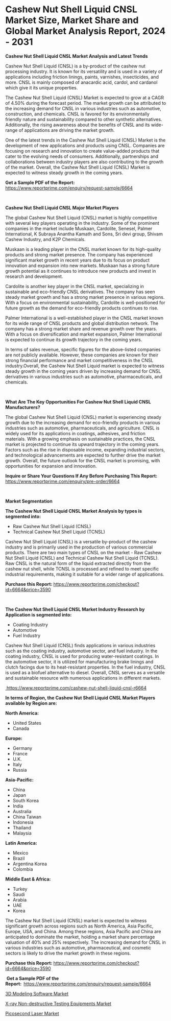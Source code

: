 <p><h1>Cashew Nut Shell Liquid CNSL Market Size, Market Share and Global Market Analysis Report, 2024 - 2031</h1></p><p><strong>Cashew Nut Shell Liquid CNSL Market Analysis and Latest Trends</strong></p>
<p><p>Cashew Nut Shell Liquid (CNSL) is a by-product of the cashew nut processing industry. It is known for its versatility and is used in a variety of applications including friction linings, paints, varnishes, insecticides, and more. CNSL is mainly composed of anacardic acid, cardol, and cardanol which give it its unique properties.</p><p>The Cashew Nut Shell Liquid (CNSL) Market is expected to grow at a CAGR of 4.50% during the forecast period. The market growth can be attributed to the increasing demand for CNSL in various industries such as automotive, construction, and chemicals. CNSL is favored for its environmentally friendly nature and sustainability compared to other synthetic alternatives. Additionally, the rising awareness about the benefits of CNSL and its wide-range of applications are driving the market growth.</p><p>One of the latest trends in the Cashew Nut Shell Liquid (CNSL) Market is the development of new applications and products using CNSL. Companies are focusing on research and innovation to create value-added products that cater to the evolving needs of consumers. Additionally, partnerships and collaborations between industry players are also contributing to the growth of the market. Overall, the Cashew Nut Shell Liquid (CNSL) Market is expected to witness steady growth in the coming years.</p></p>
<p><strong>Get a Sample PDF of the Report:&nbsp;</strong> <a href="https://www.reportprime.com/enquiry/request-sample/6664">https://www.reportprime.com/enquiry/request-sample/6664</a></p>
<p>&nbsp;</p>
<p><strong>Cashew Nut Shell Liquid CNSL Major Market Players</strong></p>
<p><p>The global Cashew Nut Shell Liquid (CNSL) market is highly competitive with several key players operating in the industry. Some of the prominent companies in the market include Muskaan, Cardolite, Senesel, Palmer International, K Subraya Anantha Kamath and Sons, Sri devi group, Shivam Cashew Industry, and K2P Chemicals.</p><p>Muskaan is a leading player in the CNSL market known for its high-quality products and strong market presence. The company has experienced significant market growth in recent years due to its focus on product innovation and expansion into new markets. Muskaan has a strong future growth potential as it continues to introduce new products and invest in research and development.</p><p>Cardolite is another key player in the CNSL market, specializing in sustainable and eco-friendly CNSL derivatives. The company has seen steady market growth and has a strong market presence in various regions. With a focus on environmental sustainability, Cardolite is well-positioned for future growth as the demand for eco-friendly products continues to rise.</p><p>Palmer International is a well-established player in the CNSL market known for its wide range of CNSL products and global distribution network. The company has a strong market share and revenue growth over the years. With a focus on diversification and market expansion, Palmer International is expected to continue its growth trajectory in the coming years.</p><p>In terms of sales revenue, specific figures for the above-listed companies are not publicly available. However, these companies are known for their strong financial performance and market competitiveness in the CNSL industry.Overall, the Cashew Nut Shell Liquid market is expected to witness steady growth in the coming years driven by increasing demand for CNSL derivatives in various industries such as automotive, pharmaceuticals, and chemicals.</p></p>
<p>&nbsp;</p>
<p><strong>What Are The Key Opportunities For Cashew Nut Shell Liquid CNSL Manufacturers?</strong></p>
<p><p>The global Cashew Nut Shell Liquid (CNSL) market is experiencing steady growth due to the increasing demand for eco-friendly products in various industries such as automotive, pharmaceuticals, and agriculture. CNSL is widely used for its applications in coatings, adhesives, and friction materials. With a growing emphasis on sustainable practices, the CNSL market is projected to continue its upward trajectory in the coming years. Factors such as the rise in disposable income, expanding industrial sectors, and technological advancements are expected to further drive the market growth. Overall, the future outlook for the CNSL market is promising, with opportunities for expansion and innovation.</p></p>
<p><strong>Inquire or Share Your Questions If Any Before Purchasing This Report:</strong> <a href="https://www.reportprime.com/enquiry/pre-order/6664">https://www.reportprime.com/enquiry/pre-order/6664</a></p>
<p>&nbsp;</p>
<p><strong>Market Segmentation</strong></p>
<p><strong>The Cashew Nut Shell Liquid CNSL Market Analysis by types is segmented into:</strong></p>
<p><ul><li>Raw Cashew Nut Shell Liquid (CNSL)</li><li>Technical Cashew Nut Shell Liquid (TCNSL)</li></ul></p>
<p><p>Cashew Nut Shell Liquid (CNSL) is a versatile by-product of the cashew industry and is primarily used in the production of various commercial products. There are two main types of CNSL on the market - Raw Cashew Nut Shell Liquid (CNSL) and Technical Cashew Nut Shell Liquid (TCNSL). Raw CNSL is the natural form of the liquid extracted directly from the cashew nut shell, while TCNSL is processed and refined to meet specific industrial requirements, making it suitable for a wider range of applications.</p></p>
<p><strong>Purchase this Report:&nbsp;</strong><a href="https://www.reportprime.com/checkout?id=6664&price=3590">https://www.reportprime.com/checkout?id=6664&price=3590</a></p>
<p>&nbsp;</p>
<p><strong>The Cashew Nut Shell Liquid CNSL Market Industry Research by Application is segmented into:</strong></p>
<p><ul><li>Coating Industry</li><li>Automotive</li><li>Fuel Industry</li></ul></p>
<p><p>Cashew Nut Shell Liquid (CNSL) finds applications in various industries such as the coating industry, automotive sector, and fuel industry. In the coating industry, CNSL is used for producing water-resistant coatings. In the automotive sector, it is utilized for manufacturing brake linings and clutch facings due to its heat-resistant properties. In the fuel industry, CNSL is used as a biofuel alternative to diesel. Overall, CNSL serves as a versatile and sustainable resource with numerous applications in different markets.</p></p>
<p><a href="https://www.reportprime.com/cashew-nut-shell-liquid-cnsl-r6664">&nbsp;https://www.reportprime.com/cashew-nut-shell-liquid-cnsl-r6664</a></p>
<p><strong>In terms of Region, the Cashew Nut Shell Liquid CNSL Market Players available by Region are:</strong></p>
<p>
    <p> <strong> North America: </strong>
        <ul>
            <li>United States</li>
            <li>Canada</li>
        </ul>
        </p> 
    <p> <strong> Europe: </strong>
        <ul>
            <li>Germany</li>
            <li>France</li>
            <li>U.K.</li>
            <li>Italy</li>
            <li>Russia</li>
        </ul>
        </p> 
    <p> <strong> Asia-Pacific: </strong>
        <ul>
            <li>China</li>
            <li>Japan</li>
            <li>South Korea</li>
            <li>India</li>
            <li>Australia</li>
            <li>China Taiwan</li>
            <li>Indonesia</li>
            <li>Thailand</li>
            <li>Malaysia</li>
        </ul>
        </p> 
    <p> <strong> Latin America: </strong>
        <ul>
            <li>Mexico</li>
            <li>Brazil</li>
            <li>Argentina Korea</li>
            <li>Colombia</li>
        </ul>
        </p> 
    <p> <strong> Middle East & Africa: </strong>
        <ul>
            <li>Turkey</li>
            <li>Saudi</li>
            <li>Arabia</li>
            <li>UAE</li>
            <li>Korea</li>
        </ul>
    </p>
    </p>
<p><p>The Cashew Nut Shell Liquid (CNSL) market is expected to witness significant growth across regions such as North America, Asia Pacific, Europe, USA, and China. Among these regions, Asia Pacific and China are anticipated to dominate the market, holding a market share percentage valuation of 40% and 25% respectively. The increasing demand for CNSL in various industries such as automotive, pharmaceutical, and cosmetic sectors is likely to drive the market growth in these regions.</p></p>
<p><strong>Purchase this Report: </strong><a href="https://www.reportprime.com/checkout?id=6664&price=3590">https://www.reportprime.com/checkout?id=6664&price=3590</a></p>
<p>&nbsp;<strong>Get a Sample PDF of the Report:&nbsp;&nbsp;</strong><a href="https://www.reportprime.com/enquiry/request-sample/6664">https://www.reportprime.com/enquiry/request-sample/6664</a></p>
<p><strong></strong></p>
<p><p><a href="https://www.linkedin.com/pulse/3d-modeling-software-market-comprehensive-report-its-share-p8xyf?trackingId=vfISF00%2FwR4ud3W2j2Zl5w%3D%3D">3D Modeling Software Market</a></p><p><a href="https://www.linkedin.com/pulse/x-ray-non-destructive-testing-equipments-market-size-share-1aztf?trackingId=bQuXibHzPttQN9PBppzWZg%3D%3D">X-ray Non-destructive Testing Equipments Market</a></p><p><a href="https://www.linkedin.com/pulse/picosecond-laser-market-research-report-provides-thorough-industry-7wkzf?trackingId=BWD1xr2c9amgQITgprta4g%3D%3D">Picosecond Laser Market</a></p></p>